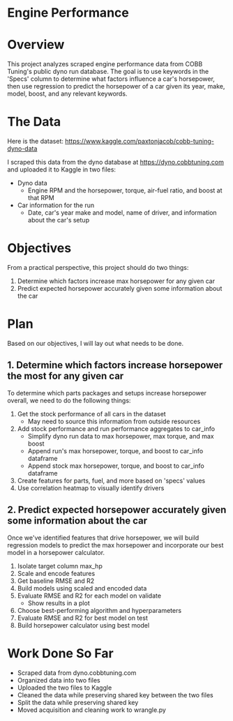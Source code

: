 # Engine Performance

# Overview
This project analyzes scraped engine performance data from COBB Tuning's public dyno run database. The goal is to use keywords in the 'Specs' column to determine what factors influence a car's horsepower, then use regression to predict the horsepower of a car given its year, make, model, boost, and any relevant keywords.

# The Data
Here is the dataset: https://www.kaggle.com/paxtonjacob/cobb-tuning-dyno-data

I scraped this data from the dyno database at https://dyno.cobbtuning.com and uploaded it to Kaggle in two files:
- Dyno data
    * Engine RPM and the horsepower, torque, air-fuel ratio, and boost at that RPM
- Car information for the run
    * Date, car's year make and model, name of driver, and information about the car's setup

# Objectives
From a practical perspective, this project should do two things:
1. Determine which factors increase max horsepower for any given car
2. Predict expected horsepower accurately given some information about the car

# Plan
Based on our objectives, I will lay out what needs to be done.

## 1. Determine which factors increase horsepower the most for any given car
To determine which parts packages and setups increase horsepower overall, we need to do the following things:
1. Get the stock performance of all cars in the dataset
    * May need to source this information from outside resources
2. Add stock performance and run performance aggregates to car_info
    * Simplify dyno run data to max horsepower, max torque, and max boost
    * Append run's max horsepower, torque, and boost to car_info dataframe
    * Append stock max horsepower, torque, and boost to car_info dataframe
3. Create features for parts, fuel, and more based on 'specs' values
4. Use correlation heatmap to visually identify drivers

## 2. Predict expected horsepower accurately given some information about the car
Once we've identified features that drive horsepower, we will build regression models to predict the max horsepower and incorporate our best model in a horsepower calculator.
1. Isolate target column max_hp
2. Scale and encode features
3. Get baseline RMSE and R2
4. Build models using scaled and encoded data
5. Evaluate RMSE and R2 for each model on validate
    * Show results in a plot
6. Choose best-performing algorithm and hyperparameters
7. Evaluate RMSE and R2 for best model on test
8. Build horsepower calculator using best model

# Work Done So Far
- Scraped data from dyno.cobbtuning.com
- Organized data into two files
- Uploaded the two files to Kaggle
- Cleaned the data while preserving shared key between the two files
- Split the data while preserving shared key
- Moved acquisition and cleaning work to wrangle.py